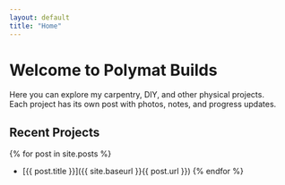 ```yaml
---
layout: default
title: "Home"
---
```


# Welcome to Polymat Builds

Here you can explore my carpentry, DIY, and other physical projects.  
Each project has its own post with photos, notes, and progress updates.

## Recent Projects

{% for post in site.posts %}
- [{{ post.title }}]({{ site.baseurl }}{{ post.url }})
{% endfor %}
